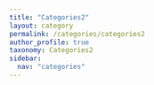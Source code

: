 ```yaml
---
title: "Categories2"
layout: category
permalink: /categories/categories2
author_profile: true
taxonomy: Categories2
sidebar:
  nav: "categories"
---
```

